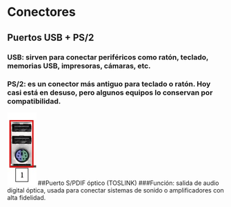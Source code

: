 # Conectores
## Puertos USB + PS/2
### USB: sirven para conectar periféricos como ratón, teclado, memorias USB, impresoras, cámaras, etc.
### PS/2: es un conector más antiguo para teclado o ratón. Hoy casi está en desuso, pero algunos equipos lo conservan por compatibilidad.
![vannia](/img/conector1.png)
##Puerto S/PDIF óptico (TOSLINK)
###Función: salida de audio digital óptica, usada para conectar sistemas de sonido o amplificadores con alta fidelidad.
